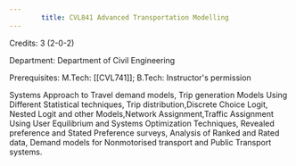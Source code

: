```yaml
---
        title: CVL841 Advanced Transportation Modelling
---
```

Credits: 3 (2-0-2)

Department: Department of Civil Engineering

Prerequisites: M.Tech: [[CVL741]]; B.Tech: Instructor's permission

Systems Approach to Travel demand models, Trip generation Models Using Different Statistical techniques, Trip distribution,Discrete Choice Logit, Nested Logit and other Models,Network Assignment,Traffic Assignment Using User Equilibrium and Systems Optimization Techniques, Revealed preference and Stated Preference surveys, Analysis of Ranked and Rated data, Demand models for Nonmotorised transport and Public Transport systems.